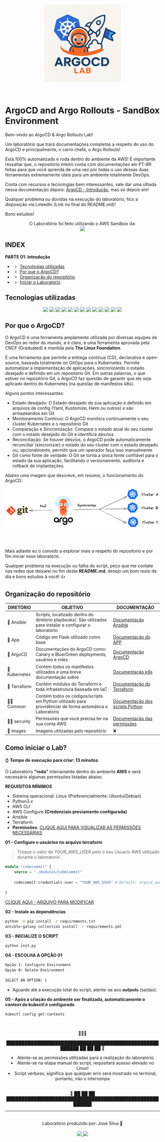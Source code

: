 <div align="center"><img src="./images/sandbox-logo.png" width=250px></div><br><br>

# ArgoCD and Argo Rollouts - SandBox Environment

Bem-vindo ao ArgoCD & Argo Rollouts Lab!

Um laboratório que trará documentações completas a respeito do uso do ArgoCD e principalmente, o carro chefe, o Argo Rollouts!

Está 100% automatizado e roda dentro do ambiente da AWS! É importante ressaltar que, o repositório inteiro conta com documentações em PT-BR feitas para que você aprenda de uma vez por todas o uso dessas duas ferramentas extremamente úteis para um ambiente totalmente DevOps.

Conta com recursos e tecnologias bem interessantes, vale dar uma olhada nessa documentação depois: [ArgoCD - Introdução](./ArgoCD/), mas só depois em!

Qualquer problema ou dúvidas na execução do laboratório, fico a disposição via LinkedIn (Link no final do README.md)!

Bons estudos!

<div align="center">
    O Laboratório foi feito utilizando o AWS Sandbox da:
    <br><img src="https://img.shields.io/badge/Pluralsight-F15B2A?logo=pluralsight&logoColor=fff">
</div>

## INDEX

**PARTE 01: Introdução**
*   * [Tecnologias utilizadas](#tecnologias-utilizadas)
*   * [Por que o ArgoCD?](#por-que-o-argocd)
*   * [Organização do repositório](#organização-do-repositório)
*   * [Iniciar o Laboratorio](#como-iniciar-o-lab)


## Tecnologias utilizadas

<div align="center">
    <img src="https://img.shields.io/badge/Argo%20CD-1e0b3e?style=for-the-badge&logo=argo&logoColor=#d16044">
    <img src="https://img.shields.io/badge/GitHub-100000?style=for-the-badge&logo=github&logoColor=white">
    <img src="https://img.shields.io/badge/GIT-E44C30?style=for-the-badge&logo=git&logoColor=white">
    <img src="https://img.shields.io/badge/Markdown-000?style=for-the-badge&logo=markdown">
    <img src="https://img.shields.io/badge/yaml-%23ffffff.svg?style=for-the-badge&logo=yaml&logoColor=151515">
    <img src="https://img.shields.io/badge/python-3670A0?style=for-the-badge&logo=python&logoColor=ffdd54">
    <img src="https://img.shields.io/badge/flask-%23000.svg?style=for-the-badge&logo=flask&logoColor=white">
    <img src="https://img.shields.io/badge/Linux-000?style=for-the-badge&logo=linux&logoColor=FCC624">
    <img src="https://custom-icon-badges.demolab.com/badge/AWS-%23FF9900.svg?logo=aws&logoColor=white">
    <img src="https://img.shields.io/badge/Kubernetes-326CE5?logo=kubernetes&logoColor=fff">
    <img src="https://img.shields.io/badge/Docker-2496ED?logo=docker&logoColor=fff">
    <img src="https://img.shields.io/badge/Terraform-844FBA?logo=terraform&logoColor=fff">
    <img src="https://custom-icon-badges.demolab.com/badge/Visual%20Studio%20Code-0078d7.svg?logo=vsc&logoColor=white">

</div>

## Por que o ArgoCD?

O ArgoCD é uma ferramenta amplamente utilizada por diversas equipes de DevOps ao redor do mundo, e é claro, é uma ferramenta aprovada pela CNCF (Graduated) e mantida pela **The Linux Foundation**.

É uma ferramenta que permite a entrega contínua (CD), declarativa e open-source, baseada totalmente no GitOps para o Kubernetes. Permite automatizar a implementação de aplicações, sincronizando o estado desejado e definido em um repositório Git. Em outras palavras, o que estiver no repositório Git, o ArgoCD faz questão de garantir que ele seja aplicado dentro do Kubernetes (na questão de manifestos k8s).

Alguns pontos interessantes:

* Estado desejado: O Estado desejado de sua aplicação é definido em arquivos de config (Yaml, Kustomize, Helm ou outros) e são armazeandos em Git
* Monitoramento Contínuo: O ArgoCD monitora continuamente o seu cluster Kubernetes e o repositório Git
* Comparação e Sincronização: Compara o estado atual do seu cluster com o estado desejado do Git e identifica desvios
* Reconciliação: Se houver desvios, o ArgoCD pode automaticamente reconciliar (sincronizar) o estado do seu cluster com o estado desejado ou, opcionalmente, permitir que um operador faça isso manualmente 
* Git como fonte de verdade: O Git se torna a única fonte confiável para o estado da sua aplicação, facilitando o versionamento, auditoria e rollback de implantações. 

Abaixo uma imagem que descreve, em resumo, o funcionamento do ArgoCD: <br>

<img src="./images/ArgoCD-topology.png">

<br><br>

Mais adiante eu o convido a explorar mais a respeito do repositorio e por fim iniciar esse laboratório.

Qualquer problema na execução ou falha do script, peço que me contate nas redes que deixarei no fim deste **README.md**, desejo um bom resto de dia e bons estudos à você! 👍

## Organização do repositório

| DIRETÓRIO | OBJETIVO | DOCUMENTAÇÃO
---| ---| ---|
📁 Ansible | Scripts, localizado dentro do diretório playbooks/. São utilizados para instalar e configurar o laboratório | [Documentação Ansible](./Ansible/)
📁 App | Código em Flask utilizado como base | [Documentação do APP](./app/)
📁 ArgoCD | Documentações do ArgoCD como: Canary e Blue/Green deployments, usuários e roles | [Documentação ArgoCD](./ArgoCD/)
📁 Kubernetes | Contém todos os manifestos utilizados e uma breve documentação sobre | [Documentação k8s](./Kubernetes/)
📁 Terraform | Contém módulos do Terraform e toda infraestrutura baseada em IaC | [Documentação do Terraform](./Terraform/)
📁🐍 Common | Contém todos os códigos/scripts em Python utilizado para providênciar de forma automática o Laboratório | [Documentação dos scripts Python](./common/)
📁🔑 security | Permissões que você precisa ter na sua conta AWS | [Documentação das permissões](./security/) 
📁 images | Imagens utilizadas pelo repositório | ❌ 


## Como iniciar o Lab?

⌚️ **Tempo de execução para criar: 13 minutos**

O Laboratório **"roda"** interiamente dentro do ambiente **AWS** e será necessário algumas permissões listadas abaixo. 


**REQUISITOS MÍNIMOS**

- Sistema operacional: Linux (Preferencialmente: Ubuntu/Debian)
- Python3.x
- AWS CLI
- AWS Configure **(Credenciais previamente configurada)**
- Ansible
- Terraform
- **Permissões**: [CLIQUE AQUI PARA VISUALIZAR AS PERMISSÕES NECESSÁRIAS](./security/)

**01 - Configure o usuárino no arquivo terraform**

> Troque o valor de YOUR_AWS_USER pelo o seu Usuario AWS utilizado durante o laboratorio

```terraform
module "codecommit" {
    source = "./modules/CodeCommit"

    codecommit-credentials-user = "YOUR_AWS_USER" # Default: argocd_user

}
```
[CLIQUE AQUI - ARQUIVO PARA MODIFICAR](./Terraform/main.tf)

**02 - Instale as dependências**
```bash
python -m pip install -r requirements.txt
ansible-galaxy collection install -r requirements.yml
```

**03 - INICIALIZE O SCRIPT**
```bash
python init.py
```

**04 - ESCOLHA A OPÇÃO 01**
```bash
Opção 1: Configure Environment
Opção 0: Delete Environment

SELECT AN OPTION: 1
```

* Aguarde até a execução total do script, atente-se aos **outputs** (saídas).

**05 - Após a criação do ambiente ser finalizada, automaticamente o context do kubectl é configurado**
```bash
kubectl config get-contexts
```

<br>


<div align="center">

🚨🚨🚨

████████████████████████████████████████████████████████ ██ ██ ██ 🚨
<li>Atente-se as permissões utilizadas para a realização do laboratório</li> 
<li>Atente-se na etapa manual do script, requisitará acesso elevado no Linux!</li>
<li>Script verboso, significa que qualquer erro será mostrado no terminal, portanto, não o interrompa</li> <br>

🚨 ██ ██ ██ ████████████████████████████████████████████████████████

<div>

---
<br>

<div align="center">
    Laboratório produzido por: José Silva 🚀
    <br><br>
    <a href="https://www.linkedin.com/in/jgsiqueiraa/">
        <img src="https://img.shields.io/badge/-LinkedIn-0A66C2?logo=linkedin&logoColor=white&style=for-the-badge" />
    </a>
    <a href="https://github.com/cl0uD-C1SC0">
        <img src="https://img.shields.io/badge/-GitHub-181717?logo=github&logoColor=white&style=for-the-badge" />
    </a>
</div>

